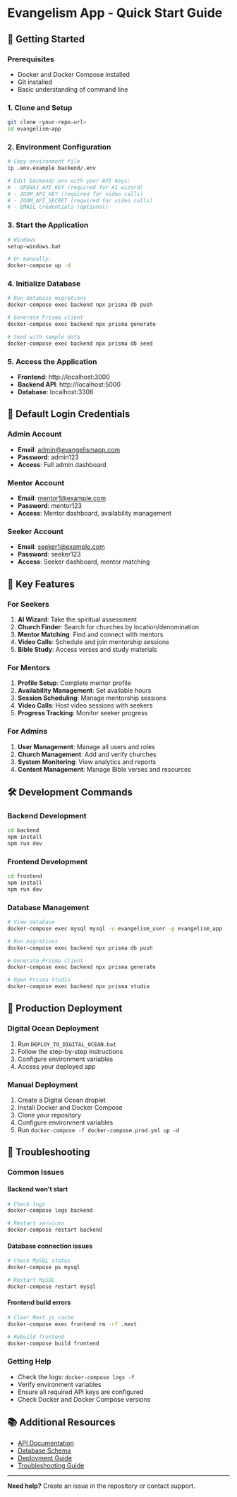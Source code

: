 # Evangelism App - Quick Start Guide

## 🚀 Getting Started

### Prerequisites
- Docker and Docker Compose installed
- Git installed
- Basic understanding of command line

### 1. Clone and Setup
```bash
git clone <your-repo-url>
cd evangelism-app
```

### 2. Environment Configuration
```bash
# Copy environment file
cp .env.example backend/.env

# Edit backend/.env with your API keys:
# - OPENAI_API_KEY (required for AI wizard)
# - ZOOM_API_KEY (required for video calls)
# - ZOOM_API_SECRET (required for video calls)
# - EMAIL credentials (optional)
```

### 3. Start the Application
```bash
# Windows
setup-windows.bat

# Or manually:
docker-compose up -d
```

### 4. Initialize Database
```bash
# Run database migrations
docker-compose exec backend npx prisma db push

# Generate Prisma client
docker-compose exec backend npx prisma generate

# Seed with sample data
docker-compose exec backend npx prisma db seed
```

### 5. Access the Application
- **Frontend**: http://localhost:3000
- **Backend API**: http://localhost:5000
- **Database**: localhost:3306

## 🔑 Default Login Credentials

### Admin Account
- **Email**: admin@evangelismapp.com
- **Password**: admin123
- **Access**: Full admin dashboard

### Mentor Account
- **Email**: mentor1@example.com
- **Password**: mentor123
- **Access**: Mentor dashboard, availability management

### Seeker Account
- **Email**: seeker1@example.com
- **Password**: seeker123
- **Access**: Seeker dashboard, mentor matching

## 📱 Key Features

### For Seekers
1. **AI Wizard**: Take the spiritual assessment
2. **Church Finder**: Search for churches by location/denomination
3. **Mentor Matching**: Find and connect with mentors
4. **Video Calls**: Schedule and join mentorship sessions
5. **Bible Study**: Access verses and study materials

### For Mentors
1. **Profile Setup**: Complete mentor profile
2. **Availability Management**: Set available hours
3. **Session Scheduling**: Manage mentorship sessions
4. **Video Calls**: Host video sessions with seekers
5. **Progress Tracking**: Monitor seeker progress

### For Admins
1. **User Management**: Manage all users and roles
2. **Church Management**: Add and verify churches
3. **System Monitoring**: View analytics and reports
4. **Content Management**: Manage Bible verses and resources

## 🛠 Development Commands

### Backend Development
```bash
cd backend
npm install
npm run dev
```

### Frontend Development
```bash
cd frontend
npm install
npm run dev
```

### Database Management
```bash
# View database
docker-compose exec mysql mysql -u evangelism_user -p evangelism_app

# Run migrations
docker-compose exec backend npx prisma db push

# Generate Prisma client
docker-compose exec backend npx prisma generate

# Open Prisma Studio
docker-compose exec backend npx prisma studio
```

## 🚀 Production Deployment

### Digital Ocean Deployment
1. Run `DEPLOY_TO_DIGITAL_OCEAN.bat`
2. Follow the step-by-step instructions
3. Configure environment variables
4. Access your deployed app

### Manual Deployment
1. Create a Digital Ocean droplet
2. Install Docker and Docker Compose
3. Clone your repository
4. Configure environment variables
5. Run `docker-compose -f docker-compose.prod.yml up -d`

## 🔧 Troubleshooting

### Common Issues

#### Backend won't start
```bash
# Check logs
docker-compose logs backend

# Restart services
docker-compose restart backend
```

#### Database connection issues
```bash
# Check MySQL status
docker-compose ps mysql

# Restart MySQL
docker-compose restart mysql
```

#### Frontend build errors
```bash
# Clear Next.js cache
docker-compose exec frontend rm -rf .next

# Rebuild frontend
docker-compose build frontend
```

### Getting Help
- Check the logs: `docker-compose logs -f`
- Verify environment variables
- Ensure all required API keys are configured
- Check Docker and Docker Compose versions

## 📚 Additional Resources

- [API Documentation](API_DOCUMENTATION.md)
- [Database Schema](DATABASE_SCHEMA.md)
- [Deployment Guide](DEPLOYMENT_GUIDE.md)
- [Troubleshooting Guide](TROUBLESHOOTING.md)

---

**Need help?** Create an issue in the repository or contact support.
